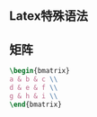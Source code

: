 ## Latex特殊语法

## 矩阵

```latex
\begin{bmatrix}
a & b & c \\
d & e & f \\
g & h & i \\
\end{bmatrix}
```


